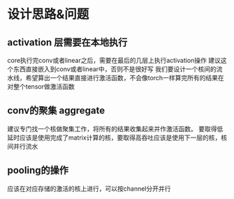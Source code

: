 # 设计思路&问题

## activation 层需要在本地执行
core执行完conv或者linear之后，需要在最后的几层上执行activation操作
建议这个东西直接嵌入到conv或者linear中，否则不是很好写
我们要设计一个核间的流水线，希望算出一个结果直接进行激活函数，不会像torch一样算完所有的结果在对整个tensor做激活函数

## conv的聚集 aggregate 
建议专门找一个核做聚集工作，将所有的结果收集起来并作激活函数。
要取得低延时应该是使用完成了matrix计算的核，要取得高吞吐应该是使用下一层的核，核间并行流水

## pooling的操作
应该在对应存储的激活的核上进行，可以按channel分开并行
